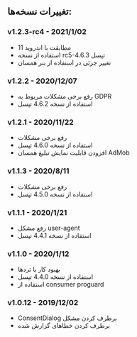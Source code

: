 ## تغییرات نسخه‌ها:

### v1.2.3-rc4 - 2021/1/02
* مطابقت با اندروید 11
* استفاده از نسخه rc5-4.6.3 تپسل
* تغییر جزئی در استفاده از بنر همسان

### v1.2.2 - 2020/12/07
* رفع برخی مشکلات مربوط به GDPR
* استفاده از نسخه 4.6.2 تپسل

### v1.2.1 - 2020/11/22
* رفع برخی مشکلات
* استفاده از نسخه 4.6.0 تپسل
* افزودن قابلیت نمایش تبلیغ همسان AdMob

### v1.1.3 - 2020/8/11
* رفع برخی مشکلات
* استفاده از نسخه 4.5.0 تپسل

### v1.1.1 - 2020/1/21
* رفع مشکل user-agent
* استفاده از نسخه 4.4.1 تپسل

### v1.1.0 - 2020/1/12
* بهبود کار با تردها
* استفاده از نسخه 4.4.0 تپسل
* استفاده از consumer proguard

### v1.0.12 - 2019/12/02
* ConsentDialog برطرف کردن مشکل
* برطرف کردن خطاهای گزارش شده